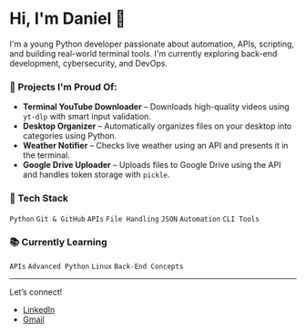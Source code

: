 # Hi, I'm Daniel 👋

I'm a young Python developer passionate about automation, APIs, scripting, and building real-world terminal tools. I'm currently exploring back-end development, cybersecurity, and DevOps.

### 🚀 Projects I'm Proud Of:
- **Terminal YouTube Downloader** – Downloads high-quality videos using `yt-dlp` with smart input validation.
- **Desktop Organizer** – Automatically organizes files on your desktop into categories using Python.
- **Weather Notifier** – Checks live weather using an API and presents it in the terminal.
- **Google Drive Uploader** – Uploads files to Google Drive using the API and handles token storage with `pickle`.

### 🔧 Tech Stack
`Python` `Git & GitHub` `APIs` `File Handling` `JSON` `Automation` `CLI Tools`

### 📚 Currently Learning
`APIs` `Advanced Python` `Linux` `Back-End Concepts`

---

Let’s connect!
- [LinkedIn](linkedin.com/in/daniel-iyendo-5972)
- [Gmail](iyendodaniel4@gmail.com)
